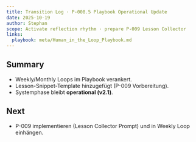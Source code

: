 ```yaml
---
title: Transition Log · P-008.5 Playbook Operational Update
date: 2025-10-19
author: Stephan
scope: Activate reflection rhythm · prepare P-009 Lesson Collector
links:
  playbook: meta/Human_in_the_Loop_Playbook.md
---
```


## Summary
- Weekly/Monthly Loops im Playbook verankert.
- Lesson-Snippet-Template hinzugefügt (P-009 Vorbereitung).
- Systemphase bleibt **operational (v2.1)**.

## Next
- P-009 implementieren (Lesson Collector Prompt) und in Weekly Loop einhängen.
